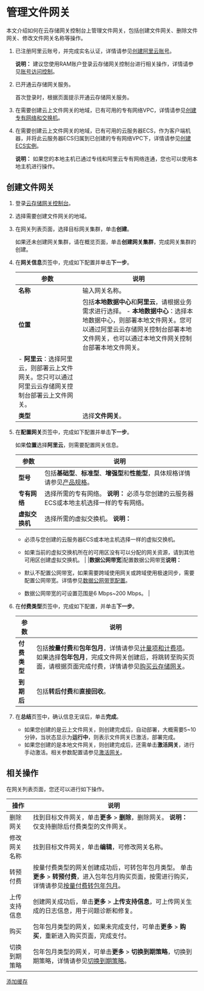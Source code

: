 # 管理文件网关

本文介绍如何在云存储网关控制台上管理文件网关，包括创建文件网关、删除文件网关、修改文件网关名称等操作。

1.  已注册阿里云账号，并完成实名认证，详情请参见[创建阿里云账号](https://www.alibabacloud.com/help/zh/doc-detail/50482.html)。

    **说明：** 建议您使用RAM账户登录云存储网关控制台进行相关操作，详情请参见[账号访问控制]()。

2.  已开通云存储网关服务。

    首次登录时，根据页面提示开通云存储网关服务。

3.  在需要创建云上文件网关的地域，已有可用的专有网络VPC，详情请参见[创建专有网络和交换机](/intl.zh-CN/快速入门/搭建IPv4专有网络.md)。
4.  在需要创建云上文件网关的地域，已有可用的云服务器ECS，作为客户端机器，并将此云服务器ECS归属到已创建的专有网络VPC下，详情请参见[创建ECS实例]()。

    **说明：** 如果您的本地主机已通过专线和阿里云专有网络连通，您也可以使用本地主机进行操作。


## 创建文件网关

1.  登录[云存储网关控制台](https://sgwnew.console.aliyun.com/)。

2.  选择需要创建文件网关的地域。

3.  在网关列表页面，选择目标网关集群，单击**创建**。

    如果还未创建网关集群，请在概览页面，单击**创建网关集群**，完成网关集群的创建。

4.  在**网关信息**页签中，完成如下配置并单击**下一步**。

    |参数|说明|
    |--|--|
    |**名称**|输入网关名称。|
    |**位置**|包括**本地数据中心**和**阿里云**，请根据业务需求进行选择。     -   **本地数据中心**：选择本地数据中心，则部署本地文件网关。您可以通过阿里云云存储网关控制台部署本地文件网关，也可以通过本地文件网关控制台部署本地文件网关。
    -   **阿里云**：选择阿里云，则部署云上文件网关。您只可以通过阿里云云存储网关控制台部署云上文件网关。 |
    |**类型**|选择**文件网关**。|

5.  在**配置网关**页签中，完成如下配置并单击**下一步**。

    如果**位置**选择**阿里云**，则需要配置网关信息。

    |参数|说明|
    |--|--|
    |**型号**|包括**基础型**、**标准型**、**增强型**和**性能型**，具体规格详情请参见[产品规格](/intl.zh-CN/产品简介/产品规格.md)。|
    |**专有网络**|选择所需的专有网络。 **说明：** 必须与您创建的云服务器ECS或本地主机选择一样的专有网络。 |
    |**虚拟交换机**|选择所需的虚拟交换机。 **说明：**

    -   必须与您创建的云服务器ECS或本地主机选择一样的虚拟交换机。
    -   如果当前的虚拟交换机所在的可用区没有可以分配的网关资源，请到其他可用区创建虚拟交换机。 |
    |**数据公网带宽**|配置数据公网带宽**说明：**

    -   默认不配置公网带宽，如果需要跨域使用网关或跨域使用极速同步，需要配置公网带宽。详情参见[数据公网带宽配置](/intl.zh-CN/云控制台用户指南/文件网关/数据公网带宽配置.md)。
    -   数据公网带宽的可设置范围是6 Mbps~200 Mbps。 |

6.  在**付费类型**页签中，完成如下配置，并单击**下一步**。

    |参数|说明|
    |--|--|
    |**付费类型**|包括**按量付费**和**包年包月**，详情请参见[计量项和计费项](/intl.zh-CN/计量计费/计量项和计费项.md)。 如果选择**包年包月**，完成文件网关创建后，将跳转至购买页面，请根据页面完成付费，详情请参见[购买云存储网关](/intl.zh-CN/计量计费/包年包月/购买云存储网关.md)。 |
    |**到期后**|包括**转后付费**和**直接回收**。|

7.  在**总结**页签中，确认信息无误后，单击**完成**。

    -   如果您创建的是云上文件网关，则创建完成后，自动部署，大概需要5~10分钟，当状态显示为**运行中**，则表示文件网关已激活，部署完成。
    -   如果您创建的是本地文件网关，则创建完成后，还需单击**激活网关**，进行手动激活。相关参数配置请参见[激活网关](/intl.zh-CN/本地控制台用户指南/文件网关/部署本地文件网关控制台.md)。

## 相关操作

在网关列表页面，您还可以进行如下操作。

|操作|说明|
|--|--|
|删除网关|找到目标文件网关，单击**更多** \> **删除**，删除网关。 **说明：** 仅支持删除后付费类型的文件网关。 |
|修改网关名称|找到目标文件网关，单击**编辑**，可修改网关名称。|
|转预付费|按量付费类型的网关创建成功后，可转包年包月类型。 单击**更多** \> **转预付费**，进入包年包月购买页面，按需进行购买，详情请参见[按量付费转包年包月](/intl.zh-CN/计量计费/按量付费转包年包月.md)。 |
|上传支持信息|创建网关成功后，单击**更多** \> **上传支持信息**，可上传网关生成的日志信息，用于问题诊断和修复。|
|购买|包年包月类型的网关，如果未完成支付，可单击**更多** \> **购买**，重新进入购买页面，完成支付。|
|切换到期策略|包年包月类型的网关，可单击**更多** \> **切换到期策略**，切换到期策略，详情请参见[切换到期策略](/intl.zh-CN/计量计费/包年包月/切换到期策略.md)。|

[添加缓存](/intl.zh-CN/云控制台用户指南/文件网关/管理缓存.md)

